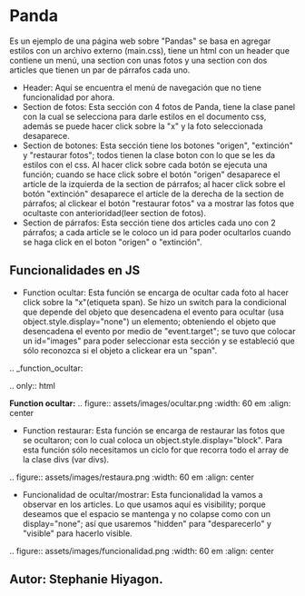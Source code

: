 # Panda
Es un ejemplo de una página web sobre "Pandas" se basa en agregar estilos con un archivo externo (main.css), tiene un html con un header que contiene un menú, una section con unas fotos y una section con dos articles que tienen un par de párrafos cada uno.

- Header: Aquí se encuentra el menú de navegación que no tiene funcionalidad por ahora.
- Section de fotos: Esta sección con 4 fotos de Panda, tiene la clase panel con la cual se selecciona para darle estilos en el documento css, además se puede hacer click sobre la "x" y la foto seleccionada desaparece.
- Section de botones: Esta sección tiene los botones "origen", "extinción" y "restaurar fotos"; todos tienen la clase boton con lo que se les da estilos con el css. Al hacer click sobre cada botón se ejecuta una función; cuando se hace click sobre el botón "origen" desaparece el article de la izquierda de la section de párrafos; al hacer click sobre el botón "extinción" desaparece el article de la derecha de la section de párrafos; al clickear el botón "restaurar fotos" va a mostrar las fotos que ocultaste con anterioridad(leer section de fotos).
- Section de párrafos: Esta sección tiene dos articles cada uno con 2 párrafos; a cada article se le coloco un id para poder ocultarlos cuando se haga click en el boton "origen" o "extinción".

Funcionalidades en JS
------------------------

- Function ocultar: Esta función se encarga de ocultar cada foto al hacer click sobre la "x"(etiqueta span).
Se hizo un switch para la condicional que depende del objeto que desencadena el evento para ocultar (usa object.style.display="none") un elemento; obteniendo el objeto que desencadena el evento por medio de "event.target"; se tuvo que colocar un id="images" para poder seleccionar esta sección y se estableció que sólo reconozca si el objeto a clickear era un "span".

.. _function_ocultar:

.. only:: html

   **Function ocultar:**
.. figure:: assets/images/ocultar.png
   :width: 60 em
   :align: center

- Function restaurar: Esta función se encarga de restaurar las fotos que se ocultaron; con lo cual coloca un object.style.display="block". Para esta función sólo necesitamos un ciclo for que recorra todo el array de la clase divs (var divs).

.. figure:: assets/images/restaura.png
   :width: 60 em
   :align: center

- Funcionalidad de ocultar/mostrar: Esta funcionalidad la vamos a observar en los articles. Lo que usamos aquí es visibility; porque deseamos que el espacio se mantenga y no colapse como con un display="none"; así que usaremos "hidden" para "desparecerlo" y "visible" para hacerlo visible.

.. figure:: assets/images/funcionalidad.png
   :width: 60 em
   :align: center


## Autor: Stephanie Hiyagon.
